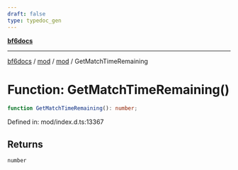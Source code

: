 ```yaml
---
draft: false
type: typedoc_gen
---
```


[**bf6docs**](../../../_index.md)

***

[bf6docs](../../../_index.md) / [mod](../../_index.md) / [mod](../_index.md) / GetMatchTimeRemaining

# Function: GetMatchTimeRemaining()

```ts
function GetMatchTimeRemaining(): number;
```

Defined in: mod/index.d.ts:13367

## Returns

`number`
